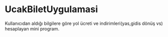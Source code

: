 # UcakBiletUygulamasi

Kullanıcıdan aldığı bilgilere göre yol ücreti ve indirimleri(yas,gidis dönüş vs) hesaplayan mini program.
